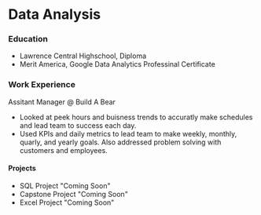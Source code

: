 # Data Analysis 

### Education 
- Lawrence Central Highschool, Diploma 
- Merit America, Google Data Analytics Professinal Certificate

### Work Experience
Assitant Manager @ Build A Bear
- Looked at peek hours and buisness trends to accuratly make schedules and lead team to success each day.
- Used KPIs and daily metrics to lead team to make weekly, monthly, quarly, and yearly goals. Also addressed problem solving with customers and employees.

#### Projects
- SQL Project "Coming Soon"
- Capstone Project "Coming Soon"
- Excel Project "Coming Soon"

